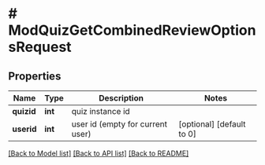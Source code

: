 # # ModQuizGetCombinedReviewOptionsRequest

## Properties

Name | Type | Description | Notes
------------ | ------------- | ------------- | -------------
**quizid** | **int** | quiz instance id |
**userid** | **int** | user id (empty for current user) | [optional] [default to 0]

[[Back to Model list]](../../README.md#models) [[Back to API list]](../../README.md#endpoints) [[Back to README]](../../README.md)
